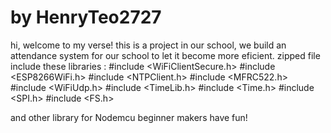 # by HenryTeo2727
hi, welcome to my verse!
this is a project in our school, we build an attendance system for our school to let it become more eficient.
zipped file include these libraries :
#include <WiFiClientSecure.h>
#include <ESP8266WiFi.h>
#include <NTPClient.h>
#include <MFRC522.h>
#include <WiFiUdp.h>
#include <TimeLib.h>
#include <Time.h>
#include <SPI.h>
#include <FS.h>

and other library for Nodemcu beginner makers
have fun!

